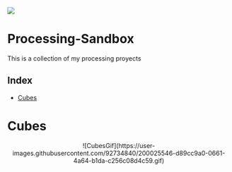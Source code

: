 <p align="left">
<img src="https://img.shields.io/badge/STATUS-IN%20DEVELOPMENT-green">
</p>

# Processing-Sandbox

This is a collection of my processing proyects 

## Index
   * [Cubes](#Cubes)
   
# Cubes
<p align="center">
![CubesGif](https://user-images.githubusercontent.com/92734840/200025546-d89cc9a0-0661-4a64-b1da-c256c08d4c59.gif)
</p>



